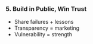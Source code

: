 ### 5. Build in Public, Win Trust

- Share failures + lessons
- Transparency = marketing
- Vulnerability = strength
